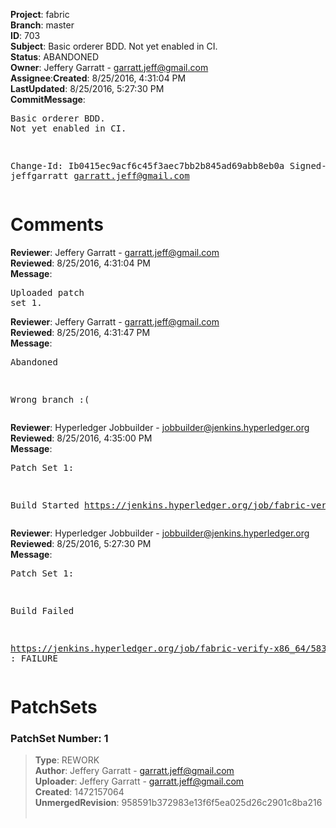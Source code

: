 <strong>Project</strong>: fabric</br><strong>Branch</strong>: master<br><strong>ID</strong>: 703<br><strong>Subject</strong>: Basic orderer BDD.  Not yet enabled in CI.<br><strong>Status</strong>: ABANDONED<br><strong>Owner</strong>: Jeffery Garratt - garratt.jeff@gmail.com<br><strong>Assignee</strong>:<strong>Created</strong>: 8/25/2016, 4:31:04 PM<br><strong>LastUpdated</strong>: 8/25/2016, 5:27:30 PM<br><strong>CommitMessage</strong>:<br><pre>Basic orderer BDD.  Not yet enabled in CI.

Change-Id: Ib0415ec9acf6c45f3aec7bb2b845ad69abb8eb0a
Signed-off-by: jeffgarratt <garratt.jeff@gmail.com>
</pre><h1>Comments</h1><strong>Reviewer</strong>: Jeffery Garratt - garratt.jeff@gmail.com<br><strong>Reviewed</strong>: 8/25/2016, 4:31:04 PM<br><strong>Message</strong>: <pre>Uploaded patch set 1.</pre><strong>Reviewer</strong>: Jeffery Garratt - garratt.jeff@gmail.com<br><strong>Reviewed</strong>: 8/25/2016, 4:31:47 PM<br><strong>Message</strong>: <pre>Abandoned

Wrong branch :(</pre><strong>Reviewer</strong>: Hyperledger Jobbuilder - jobbuilder@jenkins.hyperledger.org<br><strong>Reviewed</strong>: 8/25/2016, 4:35:00 PM<br><strong>Message</strong>: <pre>Patch Set 1:

Build Started https://jenkins.hyperledger.org/job/fabric-verify-x86_64/583/</pre><strong>Reviewer</strong>: Hyperledger Jobbuilder - jobbuilder@jenkins.hyperledger.org<br><strong>Reviewed</strong>: 8/25/2016, 5:27:30 PM<br><strong>Message</strong>: <pre>Patch Set 1:

Build Failed 

https://jenkins.hyperledger.org/job/fabric-verify-x86_64/583/ : FAILURE</pre><h1>PatchSets</h1><h3>PatchSet Number: 1</h3><blockquote><strong>Type</strong>: REWORK<br><strong>Author</strong>: Jeffery Garratt - garratt.jeff@gmail.com<br><strong>Uploader</strong>: Jeffery Garratt - garratt.jeff@gmail.com<br><strong>Created</strong>: 1472157064<br><strong>UnmergedRevision</strong>: 958591b372983e13f6f5ea025d26c2901c8ba216<br><br></blockquote>